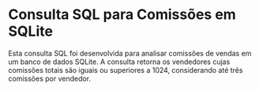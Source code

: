# Consulta SQL para Comissões em SQLite

Esta consulta SQL foi desenvolvida para analisar comissões de vendas em um banco de dados SQLite. A consulta retorna os vendedores cujas comissões totais são iguais ou superiores a 1024, considerando até três comissões por vendedor.
